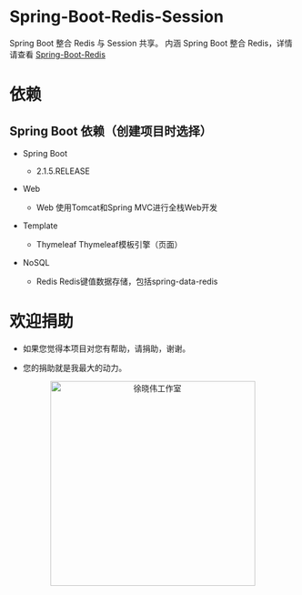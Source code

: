 # Spring-Boot-Redis-Session
Spring Boot 整合 Redis 与 Session 共享。
内涵 Spring Boot 整合 Redis，详情请查看 [Spring-Boot-Redis](https://github.com/XXWXHK/Spring-Boot-Redis)

# 依赖

## Spring Boot 依赖（创建项目时选择）

- Spring Boot
    - 2.1.5.RELEASE
    
- Web
    - Web                   使用Tomcat和Spring MVC进行全栈Web开发
    
- Template
	- Thymeleaf             Thymeleaf模板引擎（页面）
    
- NoSQL
    - Redis                 Redis键值数据存储，包括spring-data-redis
    
    
# 欢迎捐助

- 如果您觉得本项目对您有帮助，请捐助，谢谢。

- 您的捐助就是我最大的动力。

<p align=center>
  <a href="https://xuxiaowei.com.cn">
    <img src="https://img-blog.csdnimg.cn/20190522010815371.png" alt="徐晓伟工作室" width="360">
  </a>
</p>